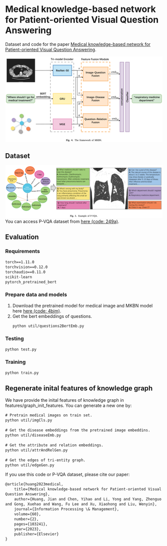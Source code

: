 # Medical knowledge-based network for Patient-oriented Visual Question Answering

Dataset and code for the paper [Medical knowledge-based network for Patient-oriented Visual Question Answering](https://www.sciencedirect.com/science/article/abs/pii/S0306457322003429).

![framework](img/framework.png)

## Dataset
![example of P-VQA](img/Example-of-P-VQA.png)
You can access P-VQA dataset from [here (code: 249a)](https://pan.baidu.com/s/1aR64hDB0jPpbMO3pphH-sg).

## Evaluation
### Requirements
```
torch==1.11.0
torchvision==0.12.0
torchaudio==0.11.0
scikit-learn
pytorch_pretrained_bert
```
### Prepare data and models
1. Download the pretrained model for medical image and MKBN model here [here (code: 4bjm)](https://pan.baidu.com/s/1WALE9hNVpOIPiBxnQy7QCg).
2. Get the bert embeddings of questions.
    ```
    python util/questions2BertEmb.py
    ```

### Testing
```
python test.py
```

### Training
```
python train.py
```

## Regenerate inital features of knowledge graph
We have provide the inital features of knowledge graph in features/graph_init_features. You can generate a new one by:
```
# Pretrain medical images on train set.
python util/imgCls.py

# Get the disease embeddings from the pretrained image embeddins.
python util/diseaseEmb.py

# Get the attribute and relation embeddings.
python util/attrAndRelGen.py

# Get the edges of tri-entity graph.
python util/edgeGen.py
```

If you use this code or P-VQA dataset, please cite our paper:
```
@article{huang2023medical,
    title={Medical knowledge-based network for Patient-oriented Visual Question Answering},
    author={Huang, Jian and Chen, Yihao and Li, Yong and Yang, Zhenguo and Gong, Xuehao and Wang, Fu Lee and Xu, Xiaohong and Liu, Wenyin},
    journal={Information Processing \& Management},
    volume={60},
    number={2},
    pages={103241},
    year={2023},
    publisher={Elsevier}
}
```